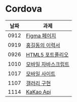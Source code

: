 # Cordova

|날짜|과제|
|------|---|
|0912|<a href="https://baesub.github.io/Tue_Report/0912/first_figma.html"> Figma 페이지 </a>|
|0919|<a href="https://baesub.github.io/Tue_Report/0919/sourcecode/index.html"> 홍길동의 이력서 </a>|
|0926|<a href="https://baesub.github.io/Tue_Report/0926/ch04_mportpolio/mintro.html"> HTML5 포트폴리오 </a>|
|1010|<a href="https://baesub.github.io/Tue_Report/1010/ch04_mportpolio/mintro.html"> 모바일 자바스크립트 </a>|
|1017|<a href="https://baesub.github.io/Tue_Report/1017/ch08_dokdoApp/dokdo-intro.html"> 모바일 사이트 </a>|
|1107|<a href="https://baesub.github.io/Tue_Report/1107/ch08_dokdoApp/dokdo-intro.html"> 갤러리 구현 </a>|
|1114|<a href="https://baesub.github.io/Tue_Report/1114/kakao/home.html"> KaKao Api </a>|
